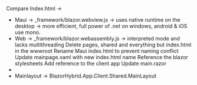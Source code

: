 Compare Index.html -> 
* Maui -> _framework/blazor.webview.js -> uses native runtime on the desktop -> more efficient, full power of .net on windows, android & iOS use mono.
* Web -> _framework/blazor.webassembly.js -> interpreted mode and lacks multithreading
Delete pages, shared and everything but index.html in the wwwroot
Rename Maui index.html to prevent naming conflict
Update mainpage.xaml with new index.html name
Reference the blazor stylesheets
Add reference to the client app
Update main.razor 
* <Router AppAssembly="@GetType().Assembly" AdditionalAssemblies="new[] {typeof(BlazorHybrid.App.Client.App).Assembly}">
* Mainlayout -> BlazorHybrid.App.Client.Shared.MainLayout

